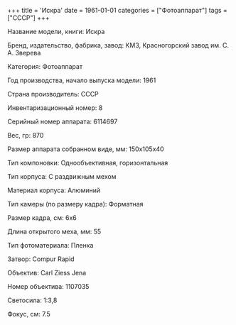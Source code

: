 +++
title = 'Искра'
date = 1961-01-01
categories = ["Фотоаппарат"]
tags = ["СССР"]
+++

Название модели, книги: Искра

Бренд, издательство, фабрика, завод: КМЗ, Красногорский завод им. С. А. Зверева

Категория: Фотоаппарат

Год производства, начало выпуска модели: 1961

Страна производитель: СССР

Инвентаризационный номер: 8

Серийный номер аппарата: 6114697

Вес, гр: 870

Размер аппарата  собранном виде, мм: 150х105х40

Тип компоновки: Однообъективная, горизонтальная

Тип корпуса: С раздвижным мехом

Материал корпуса: Алюминий

Тип камеры (по размеру кадра): Форматная

Размер кадра, см: 6х6

Длина открытого меха, мм: 55

Тип фотоматериала: Пленка

Затвор: Compur Rapid

Объектив: Carl Ziess Jena

Номер объектива: 1107035

Светосила: 1:3,8

Фокус, см: 7.5


